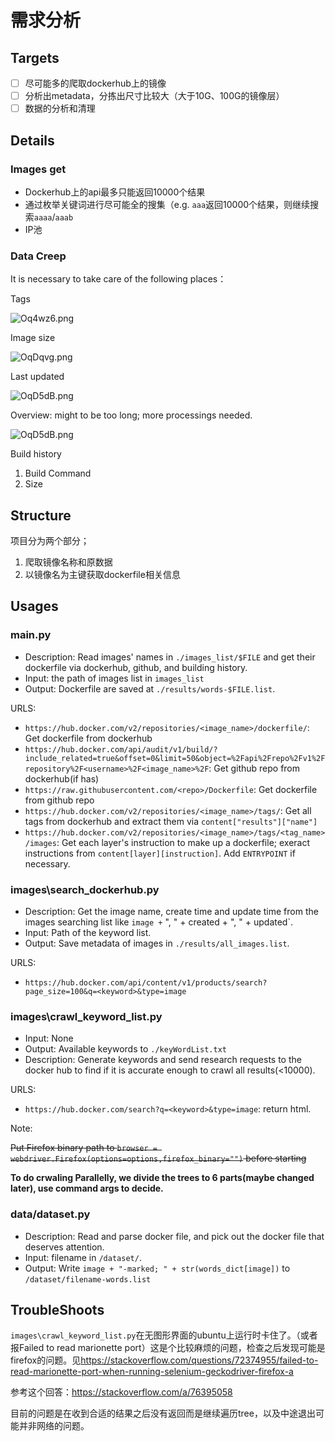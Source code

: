 # 需求分析

## Targets

- [ ] 尽可能多的爬取dockerhub上的镜像
- [ ] 分析出metadata，分拣出尺寸比较大（大于10G、100G的镜像层）
- [ ] 数据的分析和清理

## Details

### Images get

- Dockerhub上的api最多只能返回10000个结果
- 通过枚举关键词进行尽可能全的搜集（e.g. `aaa`返回10000个结果，则继续搜索`aaaa`/`aaab`
- IP池

### Data Creep

It is necessary to take care of the following places：

Tags

![Oq4wz6.png](https://i.imgtg.com/2023/06/02/Oq4wz6.png)

Image size

![OqDqvg.png](https://i.imgtg.com/2023/06/02/OqDqvg.png)

Last updated

![OqD5dB.png](https://i.imgtg.com/2023/06/02/OqD5dB.png)

Overview: might to be too long; more processings needed.

![OqD5dB.png](https://i.imgtg.com/2023/06/02/OqDTOs.png)

Build history

1. Build Command
2. Size

## Structure

项目分为两个部分；

1. 爬取镜像名称和原数据
2. 以镜像名为主键获取dockerfile相关信息

## Usages

### main.py

- Description: Read images' names in `./images_list/$FILE` and get their dockerfile via dockerhub, github, and building history.
- Input: the path of images list in `images_list`
- Output: Dockerfile are saved at `./results/words-$FILE.list`.

URLS:

- `https://hub.docker.com/v2/repositories/<image_name>/dockerfile/`: Get dockerfile from dockerhub
- `https://hub.docker.com/api/audit/v1/build/?include_related=true&offset=0&limit=50&object=%2Fapi%2Frepo%2Fv1%2Frepository%2F<username>%2F<image_name>%2F`: Get github repo from dockerhub(if has)
- `https://raw.githubusercontent.com/<repo>/Dockerfile`: Get dockerfile from github repo
- `https://hub.docker.com/v2/repositories/<image_name>/tags/`: Get all tags from dockerhub and extract them via `content["results"]["name"]`
- `https://hub.docker.com/v2/repositories/<image_name>/tags/<tag_name>/images`: Get each layer's instruction to make up a dockerfile; exeract instructions from `content[layer][instruction]`. Add `ENTRYPOINT` if necessary.

### images\search_dockerhub.py

- Description: Get the image name, create time and update time from the images searching list like `image +` ", " + created + ", " + updated`.
- Input: Path of the keyword list.
- Output: Save metadata of images in `./results/all_images.list`.

URLS:

- `https://hub.docker.com/api/content/v1/products/search?page_size=100&q=<keyword>&type=image`

### images\crawl_keyword_list.py

- Input: None
- Output: Available keywords to `./keyWordList.txt`
- Description: Generate keywords and send research requests to the docker hub to find if it is accurate enough to crawl all results(<10000).

URLS:

- `https://hub.docker.com/search?q=<keyword>&type=image`: return html.

Note:

~~Put Firefox binary path to `browser = webdriver.Firefox(options=options,firefox_binary="")` before starting~~

**To do crwaling Parallelly, we divide the trees to 6 parts(maybe changed later), use command args to decide.**

### data/dataset.py

- Description: Read and parse docker file, and pick out the docker file that deserves attention.
- Input: filename in `/dataset/`.
- Output: Write `image + "-marked; " + str(words_dict[image])` to `/dataset/filename-words.list`

## TroubleShoots

`images\crawl_keyword_list.py`在无图形界面的ubuntu上运行时卡住了。（或者报Failed to read marionette port）这是个比较麻烦的问题，检查之后发现可能是firefox的问题。见<https://stackoverflow.com/questions/72374955/failed-to-read-marionette-port-when-running-selenium-geckodriver-firefox-a>

参考这个回答：<https://stackoverflow.com/a/76395058>

目前的问题是在收到合适的结果之后没有返回而是继续遍历tree，以及中途退出可能并非网络的问题。
